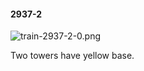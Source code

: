 #### 2937-2
![train-2937-2-0.png](https://github.com/lil-lab/nlvr/raw/master/nlvr/train/images/4/train-2937-2-0.png "train-2937-2-0.png")

Two towers have yellow base.